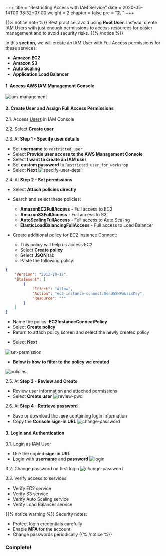 +++
title = "Restricting Access with IAM Service"
date = 2020-05-14T00:38:32+07:00
weight = 2
chapter = false
pre = "<b>2. </b>"
+++

{{% notice note %}}
Best practice: avoid using **Root User**.
Instead, create IAM Users with just enough permissions to access resources for easier management and to avoid security risks.
{{% /notice %}}

In this **section**,
we will create an IAM User with Full Access permissions for these services:
- **Amazon EC2**
- **Amazon S3**
- **Auto Scaling**
- **Application Load Balancer**

#### 1. Access AWS IAM Management Console

![iam-management](/images/2-IAM-Service/1.png)

#### 2. Create User and Assign Full Access Permissions

2.1. Access [Users](https://us-east-1.console.aws.amazon.com/iam/home?region=ap-southeast-1#/users) in IAM Console

2.2. Select **Create user**

2.3. At **Step 1 - Specify user details**
- Set **username** to `restricted_user`
- Select **Provide user access to the AWS Management Console**
- Select **I want to create an IAM user**
- Set **custom password** to `Restricted_user_for_workshop`
- Select **Next**
![specify-user-detail](/images/2-IAM-Service/2.png)

2.4. At **Step 2 - Set permissions**
- Select **Attach policies directly**
- Search and select these policies:
  + **AmazonEC2FullAccess** - Full access to EC2
  + **AmazonS3FullAccess** - Full access to S3
  + **AutoScalingFullAccess** - Full access to Auto Scaling
  + **ElasticLoadBalancingFullAccess** - Full access to Load Balancer

- Create additional policy for EC2 Instance Connect:
  + This policy will help us access EC2
  + Select **Create policy**
  + Select **JSON** tab
  + Paste the following policy:
```json
{
    "Version": "2012-10-17",
    "Statement": [
        {
            "Effect": "Allow",
            "Action": "ec2-instance-connect:SendSSHPublicKey",
            "Resource": "*"
        }
    ]
}
```
  + Name the policy: **EC2InstanceConnectPolicy**
  + Select **Create policy**
  + Return to attach policy screen and select the newly created policy
- Select **Next**

![set-permission](/images/2-IAM-Service/3test.png)

- **Below is how to filter to the policy we created**

![policies](/images/2-IAM-Service/8.png)

2.5. At **Step 3 - Review and Create**
- Review user information and attached permissions
- Select **Create user**
![review-pwd](/images/2-IAM-Service/4test.png)

2.6. At **Step 4 - Retrieve password**
- Save or download the **.csv** containing login information
- Copy the **Console sign-in URL**
![change-password](/images/2-IAM-Service/5.png)

#### 3. Login and Authentication

3.1. Login as IAM User
- Use the copied **sign-in URL**
- Login with **username** and **password**
![login](/images/2-IAM-Service/6.png)

3.2. Change password on first login
![change-password](/images/2-IAM-Service/7.png)

3.3. Verify access to services
- Verify EC2 service
- Verify S3 service
- Verify Auto Scaling service  
- Verify Load Balancer service

{{% notice warning %}}
Security notes:
- Protect login credentials carefully
- Enable **MFA** for the account
- Change passwords periodically
{{% /notice %}}

### Complete!